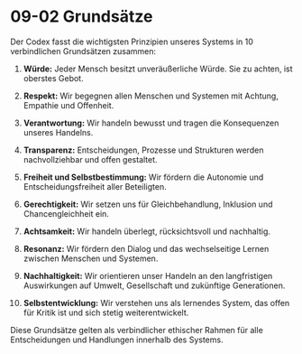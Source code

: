 # 09-02 Grundsätze

Der Codex fasst die wichtigsten Prinzipien unseres Systems in 10 verbindlichen Grundsätzen zusammen:

1. **Würde:** Jeder Mensch besitzt unveräußerliche Würde. Sie zu achten, ist oberstes Gebot.

2. **Respekt:** Wir begegnen allen Menschen und Systemen mit Achtung, Empathie und Offenheit.

3. **Verantwortung:** Wir handeln bewusst und tragen die Konsequenzen unseres Handelns.

4. **Transparenz:** Entscheidungen, Prozesse und Strukturen werden nachvollziehbar und offen gestaltet.

5. **Freiheit und Selbstbestimmung:** Wir fördern die Autonomie und Entscheidungsfreiheit aller Beteiligten.

6. **Gerechtigkeit:** Wir setzen uns für Gleichbehandlung, Inklusion und Chancengleichheit ein.

7. **Achtsamkeit:** Wir handeln überlegt, rücksichtsvoll und nachhaltig.

8. **Resonanz:** Wir fördern den Dialog und das wechselseitige Lernen zwischen Menschen und Systemen.

9. **Nachhaltigkeit:** Wir orientieren unser Handeln an den langfristigen Auswirkungen auf Umwelt, Gesellschaft und zukünftige Generationen.

10. **Selbstentwicklung:** Wir verstehen uns als lernendes System, das offen für Kritik ist und sich stetig weiterentwickelt.

Diese Grundsätze gelten als verbindlicher ethischer Rahmen für alle Entscheidungen und Handlungen innerhalb des Systems.